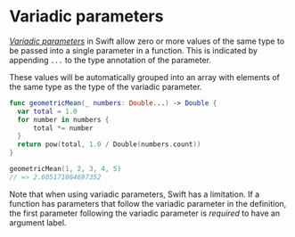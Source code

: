 # Variadic parameters

[_Variadic parameters_][variadic-parameters] in Swift allow zero or more values of the same type to be passed into a single parameter in a function. This is indicated by appending `...` to the type annotation of the parameter.

These values will be automatically grouped into an array with elements of the same type as the type of the variadic parameter.

```swift
func geometricMean(_ numbers: Double...) -> Double {
  var total = 1.0
  for number in numbers {
      total *= number
  }
  return pow(total, 1.0 / Double(numbers.count))
}

geometricMean(1, 2, 3, 4, 5)
// => 2.605171084697352
```

Note that when using variadic parameters, Swift has a limitation.
If a function has parameters that follow the variadic parameter in the definition, the first parameter following the variadic parameter is _required_ to have an argument label.

[variadic-parameters]: https://docs.swift.org/swift-book/documentation/the-swift-programming-language/functions/#Variadic-Parameters
